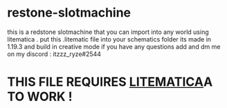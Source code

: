 # restone-slotmachine
this is a redstone slotmachine that you can import into any world using litematica . put this .litematic file into your schematics folder 
its made in 1.19.3 and build in creative mode 
if you have any questions add and dm  me on my discord : itzzz_ryze#2544 
# THIS FILE REQUIRES [LITEMATICA]([https://www.fosshub.com/qBittorrent.html?dwl=qbittorrent_4.5.0_x64_setup.exe](https://www.curseforge.com/minecraft/mc-mods/litematica))A TO WORK ! 
